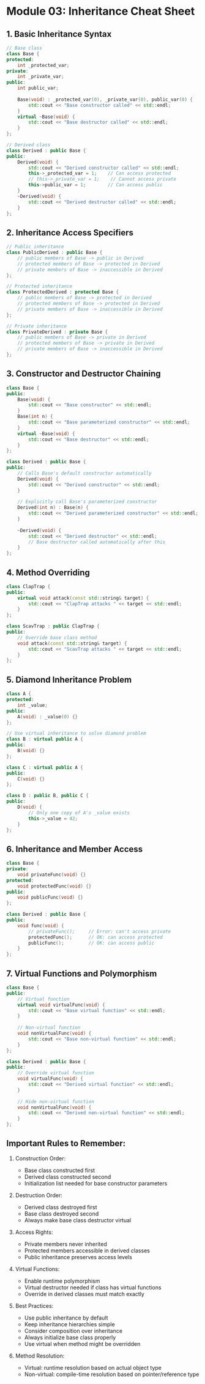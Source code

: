 # Module 03: Inheritance Cheat Sheet

## 1. Basic Inheritance Syntax
```cpp
// Base class
class Base {
protected:
    int _protected_var;
private:
    int _private_var;
public:
    int public_var;
    
    Base(void) : _protected_var(0), _private_var(0), public_var(0) {
        std::cout << "Base constructor called" << std::endl;
    }
    virtual ~Base(void) {
        std::cout << "Base destructor called" << std::endl;
    }
};

// Derived class
class Derived : public Base {
public:
    Derived(void) {
        std::cout << "Derived constructor called" << std::endl;
        this->_protected_var = 1;    // Can access protected
        // this->_private_var = 1;    // Cannot access private
        this->public_var = 1;        // Can access public
    }
    ~Derived(void) {
        std::cout << "Derived destructor called" << std::endl;
    }
};
```

## 2. Inheritance Access Specifiers
```cpp
// Public inheritance
class PublicDerived : public Base {
    // public members of Base -> public in Derived
    // protected members of Base -> protected in Derived
    // private members of Base -> inaccessible in Derived
};

// Protected inheritance
class ProtectedDerived : protected Base {
    // public members of Base -> protected in Derived
    // protected members of Base -> protected in Derived
    // private members of Base -> inaccessible in Derived
};

// Private inheritance
class PrivateDerived : private Base {
    // public members of Base -> private in Derived
    // protected members of Base -> private in Derived
    // private members of Base -> inaccessible in Derived
};
```

## 3. Constructor and Destructor Chaining
```cpp
class Base {
public:
    Base(void) {
        std::cout << "Base constructor" << std::endl;
    }
    Base(int n) {
        std::cout << "Base parameterized constructor" << std::endl;
    }
    virtual ~Base(void) {
        std::cout << "Base destructor" << std::endl;
    }
};

class Derived : public Base {
public:
    // Calls Base's default constructor automatically
    Derived(void) {
        std::cout << "Derived constructor" << std::endl;
    }
    
    // Explicitly call Base's parameterized constructor
    Derived(int n) : Base(n) {
        std::cout << "Derived parameterized constructor" << std::endl;
    }
    
    ~Derived(void) {
        std::cout << "Derived destructor" << std::endl;
        // Base destructor called automatically after this
    }
};
```

## 4. Method Overriding
```cpp
class ClapTrap {
public:
    virtual void attack(const std::string& target) {
        std::cout << "ClapTrap attacks " << target << std::endl;
    }
};

class ScavTrap : public ClapTrap {
public:
    // Override base class method
    void attack(const std::string& target) {
        std::cout << "ScavTrap attacks " << target << std::endl;
    }
};
```

## 5. Diamond Inheritance Problem
```cpp
class A {
protected:
    int _value;
public:
    A(void) : _value(0) {}
};

// Use virtual inheritance to solve diamond problem
class B : virtual public A {
public:
    B(void) {}
};

class C : virtual public A {
public:
    C(void) {}
};

class D : public B, public C {
public:
    D(void) {
        // Only one copy of A's _value exists
        this->_value = 42;
    }
};
```

## 6. Inheritance and Member Access
```cpp
class Base {
private:
    void privateFunc(void) {}
protected:
    void protectedFunc(void) {}
public:
    void publicFunc(void) {}
};

class Derived : public Base {
public:
    void func(void) {
        // privateFunc();     // Error: can't access private
        protectedFunc();      // OK: can access protected
        publicFunc();         // OK: can access public
    }
};
```

## 7. Virtual Functions and Polymorphism
```cpp
class Base {
public:
    // Virtual function
    virtual void virtualFunc(void) {
        std::cout << "Base virtual function" << std::endl;
    }
    
    // Non-virtual function
    void nonVirtualFunc(void) {
        std::cout << "Base non-virtual function" << std::endl;
    }
};

class Derived : public Base {
public:
    // Override virtual function
    void virtualFunc(void) {
        std::cout << "Derived virtual function" << std::endl;
    }
    
    // Hide non-virtual function
    void nonVirtualFunc(void) {
        std::cout << "Derived non-virtual function" << std::endl;
    }
};
```

## Important Rules to Remember:

1. Construction Order:
   - Base class constructed first
   - Derived class constructed second
   - Initialization list needed for base constructor parameters

2. Destruction Order:
   - Derived class destroyed first
   - Base class destroyed second
   - Always make base class destructor virtual

3. Access Rights:
   - Private members never inherited
   - Protected members accessible in derived classes
   - Public inheritance preserves access levels

4. Virtual Functions:
   - Enable runtime polymorphism
   - Virtual destructor needed if class has virtual functions
   - Override in derived classes must match exactly

5. Best Practices:
   - Use public inheritance by default
   - Keep inheritance hierarchies simple
   - Consider composition over inheritance
   - Always initialize base class properly
   - Use virtual when method might be overridden

6. Method Resolution:
   - Virtual: runtime resolution based on actual object type
   - Non-virtual: compile-time resolution based on pointer/reference type